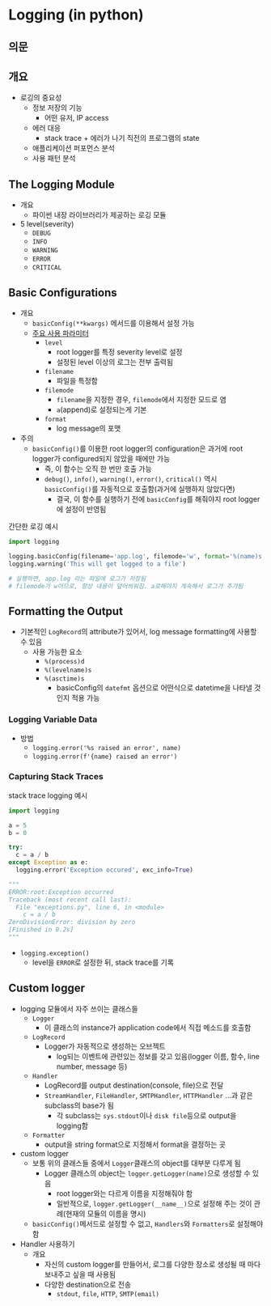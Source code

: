 # Logging (in python)

## 의문

## 개요

- 로깅의 중요성
  - 정보 저장의 기능
    - 어떤 유저, IP access
  - 에러 대응
    - stack trace + 에러가 나기 직전의 프로그램의 state
  - 애플리케이션 퍼포먼스 분석
  - 사용 패턴 분석

## The Logging Module

- 개요
  - 파이썬 내장 라이브러리가 제공하는 로깅 모듈
- 5 level(severity)
  - `DEBUG`
  - `INFO`
  - `WARNING`
  - `ERROR`
  - `CRITICAL`

## Basic Configurations

- 개요
  - `basicConfig(**kwargs)` 메서드를 이용해서 설정 가능
  - [주요 사용 파라미터](https://docs.python.org/3/library/logging.html#logging.basicConfig)
    - `level`
      - root logger를 특정 severity level로 설정
      - 설정된 level 이상의 로그는 전부 출력됨
    - `filename`
      - 파일을 특정함
    - `filemode`
      - `filename`을 지정한 경우, `filemode`에서 지정한 모드로 염
      - `a`(append)로 설정되는게 기본
    - `format`
      - log message의 포맷
- 주의
  - `basicConfig()`를 이용한 root logger의 configuration은 과거에 root logger가 configured되지 않았을 때에만 가능
    - 즉, 이 함수는 오직 한 번만 호출 가능
    - `debug()`, `info()`, `warning()`, `error()`, `critical()` 역시 `basicConfig()`를 자동적으로 호출함(과거에 실행하지 않았다면)
      - 결국, 이 함수를 실행하기 전에 `basicConfig`를 해줘야지 root logger에 설정이 반영됨

간단한 로깅 예시

```py
import logging

logging.basicConfig(filename='app.log', filemode='w', format='%(name)s - %(levelname)s - %(message)s')
logging.warning('This will get logged to a file')

# 실행하면, app.log 라는 파일에 로그가 저장됨
# filemode가 w이므로, 항상 내용이 덮어씌워짐. a로해야지 계속해서 로그가 추가됨
```

## Formatting the Output

- 기본적인 `LogRecord`의 attribute가 있어서, log message formatting에 사용할 수 있음
  - 사용 가능한 요소
    - `%(process)d`
    - `%(levelname)s`
    - `%(asctime)s`
      - basicConfig의 `datefmt` 옵션으로 어떤식으로 datetime을 나타낼 것인지 적용 가능

### Logging Variable Data

- 방법
  - `logging.error('%s raised an error', name)`
  - `logging.error(f'{name} raised an error')`

### Capturing Stack Traces

stack trace logging 예시

```py
import logging

a = 5
b = 0

try:
  c = a / b
except Exception as e:
  logging.error('Exception occured', exc_info=True)

"""
ERROR:root:Exception occurred
Traceback (most recent call last):
  File "exceptions.py", line 6, in <module>
    c = a / b
ZeroDivisionError: division by zero
[Finished in 0.2s]
"""
```

- `logging.exception()`
  - level을 `ERROR`로 설정한 뒤, stack trace를 기록

## Custom logger

- logging 모듈에서 자주 쓰이는 클래스들
  - `Logger`
    - 이 클래스의 instance가 application code에서 직접 메소드를 호출함
  - `LogRecord`
    - Logger가 자동적으로 생성하는 오브젝트
      - log되는 이벤트에 관련있는 정보를 갖고 있음(logger 이름, 함수, line number, message 등)
  - `Handler`
    - LogRecord를 output destination(console, file)으로 전달
    - `StreamHandler`, `FileHandler`, `SMTPHandler`, `HTTPHandler` ...과 같은 subclass의 base가 됨
      - 각 subclass는 `sys.stdout`이나 `disk file`등으로 output을 logging함
  - `Formatter`
    - output을 string format으로 지정해서 format을 결정하는 곳
- custom logger
  - 보통 위의 클래스들 중에서 `Logger`클래스의 object를 대부분 다루게 됨
    - Logger 클래스의 object는 `logger.getLogger(name)`으로 생성할 수 있음
      - root logger와는 다르게 이름을 지정해줘야 함
      - 일반적으로, `logger.getLogger(__name__)`으로 설정해 주는 것이 관례(현재의 모듈의 이름을 명시)
  - `basicConfig()`메서드로 설정할 수 없고, `Handlers`와 `Formatters`로 설정해야 함
- Handler 사용하기
  - 개요
    - 자신의 custom logger를 만들어서, 로그를 다양한 장소로 생성될 때 마다 보내주고 싶을 때 사용됨
    - 다양한 destination으로 전송
      - `stdout`, `file`, `HTTP`, `SMTP(email)`
